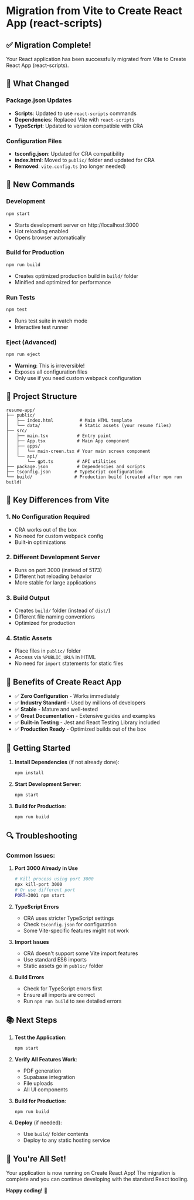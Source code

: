 # Migration from Vite to Create React App (react-scripts)

## ✅ Migration Complete!

Your React application has been successfully migrated from Vite to Create React App (react-scripts).

## 🔄 What Changed

### Package.json Updates
- **Scripts**: Updated to use `react-scripts` commands
- **Dependencies**: Replaced Vite with `react-scripts`
- **TypeScript**: Updated to version compatible with CRA

### Configuration Files
- **tsconfig.json**: Updated for CRA compatibility
- **index.html**: Moved to `public/` folder and updated for CRA
- **Removed**: `vite.config.ts` (no longer needed)

## 🚀 New Commands

### Development
```bash
npm start
```
- Starts development server on http://localhost:3000
- Hot reloading enabled
- Opens browser automatically

### Build for Production
```bash
npm run build
```
- Creates optimized production build in `build/` folder
- Minified and optimized for performance

### Run Tests
```bash
npm test
```
- Runs test suite in watch mode
- Interactive test runner

### Eject (Advanced)
```bash
npm run eject
```
- **Warning**: This is irreversible!
- Exposes all configuration files
- Only use if you need custom webpack configuration

## 📁 Project Structure

```
resume-app/
├── public/
│   ├── index.html          # Main HTML template
│   └── data/               # Static assets (your resume files)
├── src/
│   ├── main.tsx           # Entry point
│   ├── App.tsx            # Main App component
│   ├── apps/
│   │   └── main-creen.tsx # Your main screen component
│   └── api/
│       └── gpt.ts         # API utilities
├── package.json           # Dependencies and scripts
├── tsconfig.json         # TypeScript configuration
└── build/                # Production build (created after npm run build)
```

## 🔧 Key Differences from Vite

### 1. **No Configuration Required**
- CRA works out of the box
- No need for custom webpack config
- Built-in optimizations

### 2. **Different Development Server**
- Runs on port 3000 (instead of 5173)
- Different hot reloading behavior
- More stable for large applications

### 3. **Build Output**
- Creates `build/` folder (instead of `dist/`)
- Different file naming conventions
- Optimized for production

### 4. **Static Assets**
- Place files in `public/` folder
- Access via `%PUBLIC_URL%` in HTML
- No need for `import` statements for static files

## 🎯 Benefits of Create React App

- ✅ **Zero Configuration** - Works immediately
- ✅ **Industry Standard** - Used by millions of developers
- ✅ **Stable** - Mature and well-tested
- ✅ **Great Documentation** - Extensive guides and examples
- ✅ **Built-in Testing** - Jest and React Testing Library included
- ✅ **Production Ready** - Optimized builds out of the box

## 🚀 Getting Started

1. **Install Dependencies** (if not already done):
   ```bash
   npm install
   ```

2. **Start Development Server**:
   ```bash
   npm start
   ```

3. **Build for Production**:
   ```bash
   npm run build
   ```

## 🔍 Troubleshooting

### Common Issues:

1. **Port 3000 Already in Use**
   ```bash
   # Kill process using port 3000
   npx kill-port 3000
   # Or use different port
   PORT=3001 npm start
   ```

2. **TypeScript Errors**
   - CRA uses stricter TypeScript settings
   - Check `tsconfig.json` for configuration
   - Some Vite-specific features might not work

3. **Import Issues**
   - CRA doesn't support some Vite import features
   - Use standard ES6 imports
   - Static assets go in `public/` folder

4. **Build Errors**
   - Check for TypeScript errors first
   - Ensure all imports are correct
   - Run `npm run build` to see detailed errors

## 📚 Next Steps

1. **Test the Application**:
   ```bash
   npm start
   ```

2. **Verify All Features Work**:
   - PDF generation
   - Supabase integration
   - File uploads
   - All UI components

3. **Build for Production**:
   ```bash
   npm run build
   ```

4. **Deploy** (if needed):
   - Use `build/` folder contents
   - Deploy to any static hosting service

## 🎉 You're All Set!

Your application is now running on Create React App! The migration is complete and you can continue developing with the standard React tooling.

**Happy coding!** 🚀
